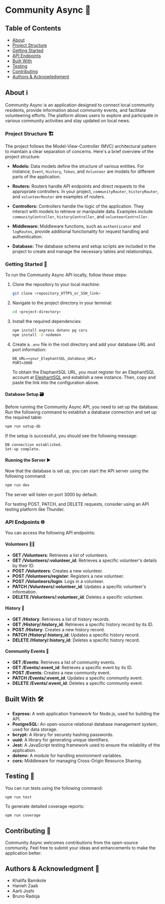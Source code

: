 # Community Async 🌟

## Table of Contents

- [About](#about)
- [Project Structure](#project-structure)
- [Getting Started](#getting-started)
- [API Endpoints](#api-endpoints)
- [Built With](#built-with)
- [Testing](#testing)
- [Contributing](#contributing)
- [Authors & Acknowledgment](#authors--acknowledgment)

## About ℹ️

Community Async is an application designed to connect local community residents, provide information about community events, and facilitate volunteering efforts. The platform allows users to explore and participate in various community activities and stay updated on local news.

### Project Structure 🏗️

The project follows the Model-View-Controller (MVC) architectural pattern to maintain a clear separation of concerns. Here's a brief overview of the project structure:

- **Models:** Data models define the structure of various entities. For instance, `Event`, `History`, `Token`, and `Volunteer` are models for different parts of the application.

- **Routers:** Routers handle API endpoints and direct requests to the appropriate controllers. In your project, `communityRouter`, `historyRouter`, and `volunteerRouter` are examples of routers.

- **Controllers:** Controllers handle the logic of the application. They interact with models to retrieve or manipulate data. Examples include `communityController`, `historyController`, and `volunteerController`.

- **Middleware:** Middleware functions, such as `authenticator` and `logRoutes`, provide additional functionality for request handling and authentication.

- **Database:** The database schema and setup scripts are included in the project to create and manage the necessary tables and relationships.

### Getting Started 🚀

To run the Community Async API locally, follow these steps:

1. Clone the repository to your local machine:

   ```bash
   git clone <repository_HTTPS_or_SSH_link>
   ```

2. Navigate to the project directory in your terminal:

   ```bash
   cd <project-directory>
   ```

3. Install the required dependencies:

   ```bash
   npm install express dotenv pg cors
   npm install -D nodemon
   ```

4. Create a `.env` file in the root directory and add your database URL and port information:

   ```
   DB_URL=<your_ElephantSQL_database_URL>
   PORT=3000
   ```

   To obtain the ElephantSQL URL, you must register for an ElephantSQL account at [ElephantSQL](https://www.elephantsql.com/) and establish a new instance. Then, copy and paste the link into the configuration above.

#### Database Setup 🗃️

Before running the Community Async API, you need to set up the database. Run the following command to establish a database connection and set up the required table:

```bash
npm run setup-db
```

If the setup is successful, you should see the following message:

```
DB connection established.
Set-up complete.
```

#### Running the Server ▶️

Now that the database is set up, you can start the API server using the following command:

```bash
npm run dev
```

The server will listen on port 3000 by default.

For testing POST, PATCH, and DELETE requests, consider using an API testing platform like Thunder.

### API Endpoints 🌐

You can access the following API endpoints:

#### Volunteers 🙋‍♂️

- **GET /Volunteers**: Retrieves a list of volunteers.
- **GET /Volunteers/:volunteer_id**: Retrieves a specific volunteer's details by their ID.
- **POST /Volunteers**: Creates a new volunteer.
- **POST /Volunteers/register**: Registers a new volunteer.
- **POST /Volunteers/login**: Logs in a volunteer.
- **PATCH /Volunteers/:volunteer_id**: Updates a specific volunteer's information.
- **DELETE /Volunteers/:volunteer_id**: Deletes a specific volunteer.

#### History 📜

- **GET /History**: Retrieves a list of history records.
- **GET /History/:history_id**: Retrieves a specific history record by its ID.
- **POST /History**: Creates a new history record.
- **PATCH /History/:history_id**: Updates a specific history record.
- **DELETE /History/:history_id**: Deletes a specific history record.

#### Community Events 📅

- **GET /Events**: Retrieves a list of community events.
- **GET /Events/:event_id**: Retrieves a specific event by its ID.
- **POST /Events**: Creates a new community event.
- **PATCH /Events/:event_id**: Updates a specific community event.
- **DELETE /Events/:event_id**: Deletes a specific community event.

## Built With 🛠️

- **Express:** A web application framework for Node.js, used for building the API.
- **PostgreSQL:** An open-source relational database management system, used for data storage.
- **bcrypt:** A library for securely hashing passwords.
- **uuid:** A library for generating unique identifiers.
- **Jest:** A JavaScript testing framework used to ensure the reliability of the application.
- **dotenv:** A module for handling environment variables.
- **cors:** Middleware for managing Cross-Origin Resource Sharing.

## Testing 🧪

You can run tests using the following command:

```bash
npm run test
```

To generate detailed coverage reports:

```bash
npm run coverage
```

## Contributing 🤝

Community Async welcomes contributions from the open-source community. Feel free to submit your ideas and enhancements to make the application better.

## Authors & Acknowledgment 🙌

- Khalifa Bamikole
- Hanieh Zaab
- Aarti Joshi
- Bruno Radoja
